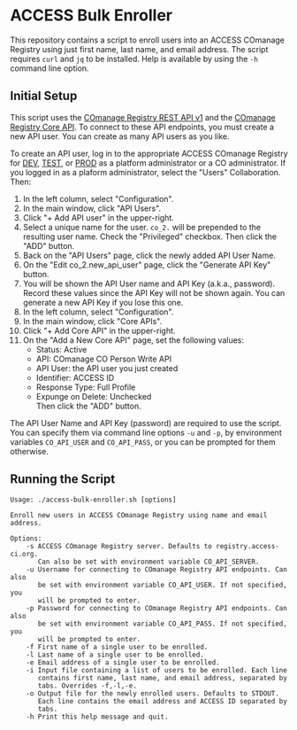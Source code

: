 # ACCESS Bulk Enroller

This repository contains a script to enroll users into an ACCESS COmanage
Registry using just first name, last name, and email address. The script
requires `curl` and `jq` to be installed. Help is available by using the
`-h` command line option. 

## Initial Setup

This script uses the [COmanage Registry REST API
v1](https://spaces.at.internet2.edu/display/COmanage/REST+API+v1) and the
[COmanage Registry Core
API](https://spaces.at.internet2.edu/display/COmanage/Core+API). To connect
to these API endpoints, you must create a new API user. You can create as
many API users as you like. 

To create an API user, log in to the appropriate ACCESS COmanage
Registry for [DEV](https://registry-dev.access-ci.org/),
[TEST](https://registry-test.access-ci.org/), or
[PROD](https://registry.access-ci.org/) as a platform administrator or a CO
administrator. If you logged in as a plaform administrator, select the
"Users" Collaboration. Then:

1. In the left column, select "Configuration".
1. In the main window, click "API Users".
1. Click "+ Add API user" in the upper-right.
1. Select a unique name for the user. `co_2.` will be prepended to the
   resulting user name. Check the "Privileged" checkbox. Then click the
   "ADD" button.
1. Back on the "API Users" page, click the newly added API User Name.
1. On the "Edit co\_2.new\_api\_user" page, click the "Generate API Key"
   button.
1. You will be shown the API User name and API Key (a.k.a., password).
   Record these values since the API Key will not be shown again. You can
   generate a new API Key if you lose this one.
1. In the left column, select "Configuration".
1. In the main window, click "Core APIs".
1. Click "+ Add Core API" in the upper-right.
1. On the "Add a New Core API" page, set the following values:
   - Status: Active
   - API: COmanage CO Person Write API
   - API User: the API user you just created
   - Identifier: ACCESS ID
   - Response Type: Full Profile
   - Expunge on Delete: Unchecked  
   Then click the "ADD" button.

The API User Name and API Key (password) are required to use the script. You
can specify them via command line options `-u` and `-p`, by environment
variables `CO_API_USER` and `CO_API_PASS`, or you can be prompted for them
otherwise.

## Running the Script

```
Usage: ./access-bulk-enroller.sh [options]

Enroll new users in ACCESS COmanage Registry using name and email address.

Options:
    -s ACCESS COmanage Registry server. Defaults to registry.access-ci.org.
       Can also be set with environment variable CO_API_SERVER.
    -u Username for connecting to COmanage Registry API endpoints. Can also
       be set with environment variable CO_API_USER. If not specified, you
       will be prompted to enter.
    -p Password for connecting to COmanage Registry API endpoints. Can also
       be set with environment variable CO_API_PASS. If not specified, you
       will be prompted to enter.
    -f First name of a single user to be enrolled.
    -l Last name of a single user to be enrolled.
    -e Email address of a single user to be enrolled.
    -i Input file containing a list of users to be enrolled. Each line
       contains first name, last name, and email address, separated by
       tabs. Overrides -f,-l,-e.
    -o Output file for the newly enrolled users. Defaults to STDOUT.
       Each line contains the email address and ACCESS ID separated by
       tabs.
    -h Print this help message and quit.
```

